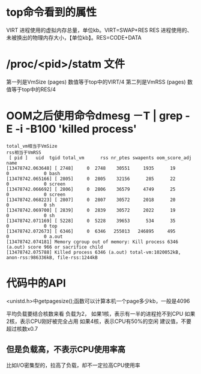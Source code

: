 # top命令看到的属性
VIRT	进程使用的虚拟内存总量，单位kb。VIRT=SWAP+RES
RES	进程使用的、未被换出的物理内存大小，【单位kb】。RES=CODE+DATA

# /proc/\<pid>/statm 文件
第一列是VmSize (pages)  数值等于top中的VIRT/4
第二列是VmRSS (pages) 数值等于top中的RES/4

# OOM之后使用命令dmesg －T | grep -E -i -B100 'killed process'
```
total_vm相当于VmSize
rss相当于VmRSS
 [ pid ]   uid  tgid total_vm      rss nr_ptes swapents oom_score_adj name
[13478742.063648] [ 2748]     0  2748    30551     1935      19        0             0 bash
[13478742.065166] [ 2805]     0  2805    32156      285      22        0             0 screen
[13478742.066692] [ 2806]     0  2806    36579     4749      25        0             0 screen
[13478742.068223] [ 2807]     0  2807    30572     2018      20        0             0 sh
[13478742.069700] [ 2839]     0  2839    30572     2022      19        0             0 sh
[13478742.071169] [ 5228]     0  5228    39653      534      35        0             0 top
[13478742.072673] [ 6346]     0  6346   255013   246895     495        0             0 a.out
[13478742.074181] Memory cgroup out of memory: Kill process 6346 (a.out) score 966 or sacrifice child
[13478742.075788] Killed process 6346 (a.out) total-vm:1020052kB, anon-rss:986336kB, file-rss:1244kB

```

# 代码中的API
<unistd.h>中getpagesize();函数可以计算本机一个page多少kb，一般是4096



平均负载要结合核数来看
负载为2，
如果1核，表示有一半的进程抢不到CPU
如果2核，表示CPU刚好被完全占用
如果4核，表示CPU有50%的空闲
建议值，不要超过核数x0.7

## 但是负载高，不表示CPU使用率高
比如I/O密集型的，拉高了负载，却不一定拉高CPU使用率